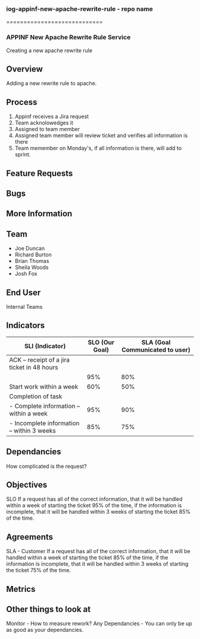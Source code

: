 ### iog-appinf-new-apache-rewrite-rule - repo name

============================

### APPINF New Apache Rewrite Rule Service
Creating a new apache rewrite rule

## Overview

Adding a new rewrite rule to apache.

## Process

1. Appinf receives a Jira request
2. Team acknolowedges it
3. Assigned to team member
4. Assigned team member will review ticket and verifies all information is there
5. Team memember on Monday's, if all information is there, will add to sprint.

## Feature Requests

## Bugs

## More Information

## Team

- Joe Duncan
- Richard Burton
- Brian Thomas
- Sheila Woods
- Josh Fox

## End User
Internal Teams

## Indicators

| SLI (Indicator)                              | SLO (Our Goal) | SLA (Goal Communicated to user)  |
|----------------------------------------------|----------------|----------------------------------|
| ACK – receipt of a jira ticket in 48 hours  |                |                                  |
|                                              | 95%            | 80%                              |
| Start work within a week                     | 60%            | 50%                              |
| Completion of task                           |                |                                  |
| - Complete information – within a week       | 95%            | 90%                              |
| - Incomplete information – within 3 weeks    | 85%            | 75%                              |

## Dependancies

How complicated is the request?


## Objectives

SLO
If a request has all of the correct information, that it will be handled within a week of starting the ticket 95% of the time, if the information is incomplete, that it will be handled within 3 weeks of starting the ticket 85% of the time.

## Agreements

SLA - Customer
If a request has all of the correct information, that it will be handled within a week of starting the ticket 85% of the time, if the information is incomplete, that it will be handled within 3 weeks of starting the ticket 75% of the time.

## Metrics


## Other things to look at

Monitor - How to measure rework?
Any Dependancies - You can only be up as good as your dependancies.
